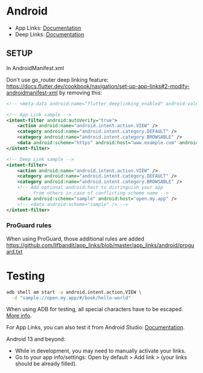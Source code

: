 # Android

- App Links: [Documentation](https://developer.android.com/training/app-links/verify-android-applinks)
- Deep Links: [Documentation](https://developer.android.com/training/app-links/deep-linking)

## SETUP

In AndroidManifest.xml

  Don't use go_router deep linking feature: https://docs.flutter.dev/cookbook/navigation/set-up-app-links#2-modify-androidmanifest-xml
  by removing this:
  ```xml
  <!-- <meta-data android:name="flutter_deeplinking_enabled" android:value="true" /> -->
  ```

```xml
<!-- App Link sample -->
<intent-filter android:autoVerify="true">
    <action android:name="android.intent.action.VIEW" />
    <category android:name="android.intent.category.DEFAULT" />
    <category android:name="android.intent.category.BROWSABLE" />
    <data android:scheme="https" android:host="www.example.com" android:pathPrefix="/foo" />
</intent-filter>

<!-- Deep Link sample -->
<intent-filter>
    <action android:name="android.intent.action.VIEW" />
    <category android:name="android.intent.category.DEFAULT" />
    <category android:name="android.intent.category.BROWSABLE" />
    <!-- Add optional android:host to distinguish your app
          from others in case of conflicting scheme name -->
    <data android:scheme="sample" android:host="open.my.app" />
    <!-- <data android:scheme="sample" /> -->
</intent-filter>
```

### ProGuard rules
When using ProGuard, those additional rules are added  
https://github.com/llfbandit/app_links/blob/master/app_links/android/proguard.txt

# Testing

```sh
adb shell am start -a android.intent.action.VIEW \
  -d "sample://open.my.app/#/book/hello-world"
```

When using ADB for testing, all special characters have to be escaped. [More info](https://stackoverflow.com/a/35645448/5498788).

For App Links, you can also test it from Android Studio: [Documentation](https://developer.android.com/studio/write/app-link-indexing#testindent).

Android 13 and beyond:
- While in development, you may need to manually activate your links.
- Go to your app info/settings: Open by default > Add link > (your links should be already filled).